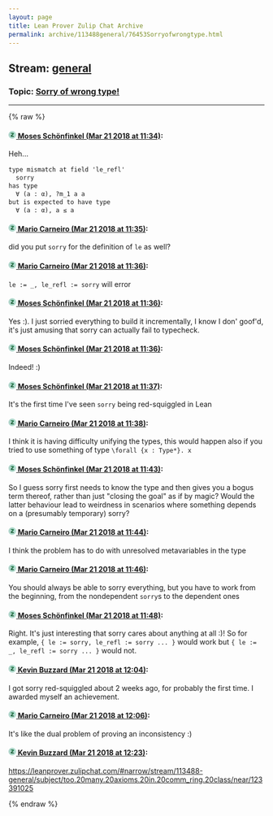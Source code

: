 ```yaml
---
layout: page
title: Lean Prover Zulip Chat Archive 
permalink: archive/113488general/76453Sorryofwrongtype.html
---
```


## Stream: [general](index.html)
### Topic: [Sorry of wrong type!](76453Sorryofwrongtype.html)

---


{% raw %}
#### [![Click to go to Zulip](../../assets/img/zulip2.png) Moses Schönfinkel (Mar 21 2018 at 11:34)](https://leanprover.zulipchat.com/#narrow/stream/113488-general/topic/Sorry%20of%20wrong%20type%21/near/124004577):
Heh...
```lean
type mismatch at field 'le_refl'
  sorry
has type
  ∀ (a : α), ?m_1 a a
but is expected to have type
  ∀ (a : α), a ≤ a
```

#### [![Click to go to Zulip](../../assets/img/zulip2.png) Mario Carneiro (Mar 21 2018 at 11:35)](https://leanprover.zulipchat.com/#narrow/stream/113488-general/topic/Sorry%20of%20wrong%20type%21/near/124004587):
did you put `sorry` for the definition of `le` as well?

#### [![Click to go to Zulip](../../assets/img/zulip2.png) Mario Carneiro (Mar 21 2018 at 11:36)](https://leanprover.zulipchat.com/#narrow/stream/113488-general/topic/Sorry%20of%20wrong%20type%21/near/124004627):
`le := _, le_refl := sorry` will error

#### [![Click to go to Zulip](../../assets/img/zulip2.png) Moses Schönfinkel (Mar 21 2018 at 11:36)](https://leanprover.zulipchat.com/#narrow/stream/113488-general/topic/Sorry%20of%20wrong%20type%21/near/124004630):
Yes :). I just sorried everything to build it incrementally, I know I don' goof'd, it's just amusing that sorry can actually fail to typecheck.

#### [![Click to go to Zulip](../../assets/img/zulip2.png) Moses Schönfinkel (Mar 21 2018 at 11:36)](https://leanprover.zulipchat.com/#narrow/stream/113488-general/topic/Sorry%20of%20wrong%20type%21/near/124004634):
Indeed! :)

#### [![Click to go to Zulip](../../assets/img/zulip2.png) Moses Schönfinkel (Mar 21 2018 at 11:37)](https://leanprover.zulipchat.com/#narrow/stream/113488-general/topic/Sorry%20of%20wrong%20type%21/near/124004641):
It's the first time I've seen `sorry` being red-squiggled in Lean

#### [![Click to go to Zulip](../../assets/img/zulip2.png) Mario Carneiro (Mar 21 2018 at 11:38)](https://leanprover.zulipchat.com/#narrow/stream/113488-general/topic/Sorry%20of%20wrong%20type%21/near/124004706):
I think it is having difficulty unifying the types, this would happen also if you tried to use something of type `\forall {x : Type*}. x`

#### [![Click to go to Zulip](../../assets/img/zulip2.png) Moses Schönfinkel (Mar 21 2018 at 11:43)](https://leanprover.zulipchat.com/#narrow/stream/113488-general/topic/Sorry%20of%20wrong%20type%21/near/124004853):
So I guess  sorry first needs to know the type and then gives you a bogus term thereof, rather than just "closing the goal" as if by magic? Would the latter behaviour lead to weirdness in scenarios where something depends on a (presumably temporary) sorry?

#### [![Click to go to Zulip](../../assets/img/zulip2.png) Mario Carneiro (Mar 21 2018 at 11:44)](https://leanprover.zulipchat.com/#narrow/stream/113488-general/topic/Sorry%20of%20wrong%20type%21/near/124004895):
I think the problem has to do with unresolved metavariables in the type

#### [![Click to go to Zulip](../../assets/img/zulip2.png) Mario Carneiro (Mar 21 2018 at 11:46)](https://leanprover.zulipchat.com/#narrow/stream/113488-general/topic/Sorry%20of%20wrong%20type%21/near/124004947):
You should always be able to sorry everything, but you have to work from the beginning, from the nondependent `sorry`s to the dependent ones

#### [![Click to go to Zulip](../../assets/img/zulip2.png) Moses Schönfinkel (Mar 21 2018 at 11:48)](https://leanprover.zulipchat.com/#narrow/stream/113488-general/topic/Sorry%20of%20wrong%20type%21/near/124005016):
Right. It's just interesting that sorry cares about anything at all :)! So for example, `{ le := sorry, le_refl := sorry ... }` would work but `{ le := _, le_refl := sorry ... }` would not.

#### [![Click to go to Zulip](../../assets/img/zulip2.png) Kevin Buzzard (Mar 21 2018 at 12:04)](https://leanprover.zulipchat.com/#narrow/stream/113488-general/topic/Sorry%20of%20wrong%20type%21/near/124005487):
I got sorry red-squiggled about 2 weeks ago, for probably the first time. I awarded myself an achievement.

#### [![Click to go to Zulip](../../assets/img/zulip2.png) Mario Carneiro (Mar 21 2018 at 12:06)](https://leanprover.zulipchat.com/#narrow/stream/113488-general/topic/Sorry%20of%20wrong%20type%21/near/124005556):
It's like the dual problem of proving an inconsistency :)

#### [![Click to go to Zulip](../../assets/img/zulip2.png) Kevin Buzzard (Mar 21 2018 at 12:23)](https://leanprover.zulipchat.com/#narrow/stream/113488-general/topic/Sorry%20of%20wrong%20type%21/near/124006030):
https://leanprover.zulipchat.com/#narrow/stream/113488-general/subject/too.20many.20axioms.20in.20comm_ring.20class/near/123391025


{% endraw %}

